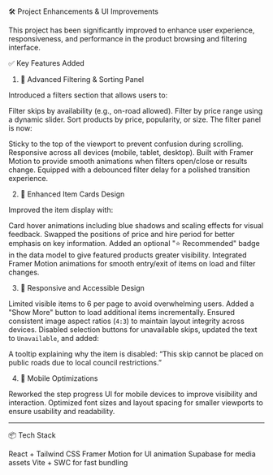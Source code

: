 🛠 Project Enhancements & UI Improvements

This project has been significantly improved to enhance user experience, responsiveness, and performance in the product browsing and filtering interface.

✅ Key Features Added

1. 🧰 Advanced Filtering & Sorting Panel

 Introduced a filters section that allows users to:

   Filter skips by availability (e.g., on-road allowed).
   Filter by price range using a dynamic slider.
   Sort products by price, popularity, or size.
 The filter panel is now:

   Sticky to the top of the viewport to prevent confusion during scrolling.
   Responsive across all devices (mobile, tablet, desktop).
   Built with Framer Motion to provide smooth animations when filters open/close or results change.
   Equipped with a debounced filter delay for a polished transition experience.

2. 🎨 Enhanced Item Cards Design

 Improved the item display with:

   Card hover animations including blue shadows and scaling effects for visual feedback.
   Swapped the positions of price and hire period for better emphasis on key information.
   Added an optional "⭐ Recommended" badge in the data model to give featured products greater visibility.
   Integrated Framer Motion animations for smooth entry/exit of items on load and filter changes.

3. 📱 Responsive and Accessible Design

 Limited visible items to 6 per page to avoid overwhelming users.
 Added a "Show More" button to load additional items incrementally.
 Ensured consistent image aspect ratios (`4:3`) to maintain layout integrity across devices.
 Disabled selection buttons for unavailable skips, updated the text to `Unavailable`, and added:

   A tooltip explaining why the item is disabled:
    “This skip cannot be placed on public roads due to local council restrictions.”

4. 📏 Mobile Optimizations

 Reworked the step progress UI for mobile devices to improve visibility and interaction.
 Optimized font sizes and layout spacing for smaller viewports to ensure usability and readability.

---

 📦 Tech Stack

 React + Tailwind CSS
 Framer Motion for UI animation
 Supabase for media assets
 Vite + SWC for fast bundling
